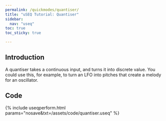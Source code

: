 ```yaml
---
permalink: /quickmodes/quantiser/
title: "uSEQ Tutorial: Quantiser"
sidebar:
  nav: "useq"
toc: true
toc_sticky: true

---
```


## Introduction

A quantiser takes a continuous input, and turns it into discrete value.  You could use this, for example, to turn an LFO into pitches that create a melody for an oscillator.

## Code 

{% include useqperform.html params="nosave&txt=/assets/code/quantiser.useq" %}

